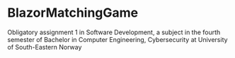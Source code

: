 # BlazorMatchingGame

Obligatory assignment 1 in Software Development, a subject in the fourth semester of Bachelor in Computer Engineering, Cybersecurity at University of South-Eastern Norway
